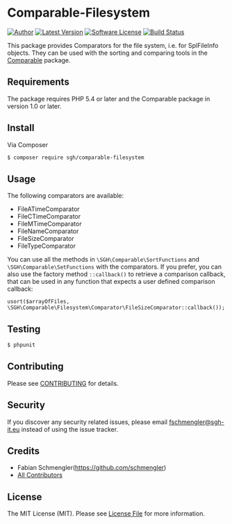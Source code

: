 # Comparable-Filesystem

[![Author](http://img.shields.io/badge/author-@fschmengler-blue.svg?style=flat-square)](https://twitter.com/fschmengler)
[![Latest Version](https://img.shields.io/packagist/v/sgh/comparable-filesystem.svg)](https://packagist.org/packages/sgh/comparable-filesystem)
[![Software License](https://img.shields.io/badge/license-MIT-brightgreen.svg?style=flat-square)](LICENSE.md)
[![Build Status](https://img.shields.io/travis/schmengler/comparable-filesystem/master.svg?style=flat-square)](https://travis-ci.org/schmengler/comparable-fileystem)

This package provides Comparators for the file system, i.e. for SplFileInfo objects.
They can be used with the sorting and comparing tools in the [Comparable](https://github.com/schmengler/Comparator-Tools) package.

## Requirements

The package requires PHP 5.4 or later and the Comparable package in version 1.0 or later.

## Install

Via Composer

``` bash
$ composer require sgh/comparable-filesystem
```

## Usage

The following comparators are available:

- FileATimeComparator
- FileCTimeComparator
- FileMTimeComparator
- FileNameComparator
- FileSizeComparator
- FileTypeComparator

You can use all the methods in `\SGH\Comparable\SortFunctions` and `\SGH\Comparable\SetFunctions` with the comparators.
If you prefer, you can also use the factory method `::callback()` to retrieve a comparison callback, that can be used 
in any function that expects a user defined comparison callback:

    usort($arrayOfFiles, \SGH\Comparable\Filesystem\Comparator\FileSizeComparator::callback());

## Testing

``` bash
$ phpunit
```

## Contributing

Please see [CONTRIBUTING](CONTRIBUTING.md) for details.

## Security

If you discover any security related issues, please email fschmengler@sgh-it.eu instead of using the issue tracker.

## Credits

- Fabian Schmengler(https://github.com/schmengler)
- [All Contributors](../../contributors)

## License

The MIT License (MIT). Please see [License File](LICENSE.md) for more information.
